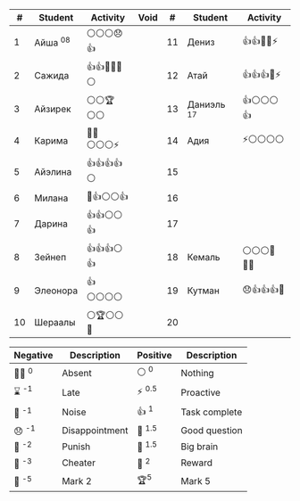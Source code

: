 
| #   | Student            | Activity      | Void | #   | Student               | Activity    |
| --- | ------------------ | ------------- | ---- | --- | --------------------- | ----------- |
| 1   | Айша <sup>08</sup> | ⚪⚪⚪😞👍       |      | 11  | Дениз                 | 👍👍📢😞⚡   |
| 2   | Сажида             | 👍👍🏅😶‍🌫️⚪ |      | 12  | Атай                  | 👍👍👍📢⚡   |
| 3   | Айзирек            | ⚪⚪🏆⚪⚪        |      | 13  | Даниэль <sup>17</sup> | 👍⚪⚪⚪👍     |
| 4   | Карима             | 😶‍🌫️⚪⚪⚪⚡    |      | 14  | Адия                  | ⚡⚪⚪⚪⚪       |
| 5   | Айэлина            | 👍👍👍👍⚪     |      | 15  |                       |             |
| 6   | Милана             | 🏅👍⚪⚪👍      |      | 16  |                       |             |
| 7   | Дарина             | 👍👍⚪⚪👍      |      | 17  |                       |             |
| 8   | Зейнеп             | 👍👍👍⚪👍     |      | 18  | Кемаль                | ⚪⚪⚪🏅😶‍🌫️ |
| 9   | Элеонора           | 👍⚪⚪⚪⚪        |      | 19  | Кутман                | 😞👍👍👍🧠  |
| 10  | Шераалы            | ⚪🏆⚪⚪🧠       |      | 20  |                       |             |

| Negative            | Description    | Positive          | Description   |
| ------------------- | -------------- | ----------------- | ------------- |
| 😶‍🌫️ <sup>0</sup> | Absent         | ⚪ <sup>0</sup>    | Nothing       |
| ⌛ <sup>-1</sup>     | Late           | ⚡ <sup>0.5</sup>  | Proactive     |
| 📢 <sup>-1</sup>    | Noise          | 👍 <sup>1</sup>   | Task complete |
| 😞 <sup>-1</sup>    | Disappointment | 🤌 <sup>1.5</sup> | Good question |
| 👺 <sup>-2</sup>    | Punish         | 🧠 <sup>1.5</sup> | Big brain     |
| 🤥 <sup>-3</sup>    | Cheater        | 🏅️ <sup>2</sup>  | Reward        |
| 🏴 <sup>-5</sup>    | Mark 2         | 🏆<sup>5</sup>    | Mark 5        |
